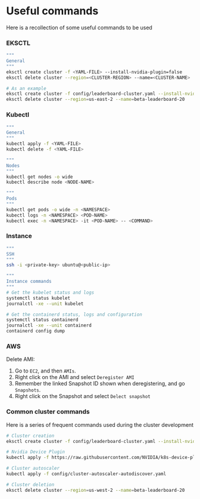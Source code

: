 # Useful commands

Here is a recollection of some useful commands to be used

### EKSCTL

```bash
"""
General
"""
eksctl create cluster -f <YAML-FILE> --install-nvidia-plugin=false
eksctl delete cluster --region=<CLUSTER-REGION> --name=<CLUSTER-NAME>

# As an example
eksctl create cluster -f config/leaderboard-cluster.yaml --install-nvidia-plugin=false
eksctl delete cluster --region=us-east-2 --name=beta-leaderboard-20
```

### Kubectl

```bash
"""
General
"""
kubectl apply -f <YAML-FILE>
kubectl delete -f <YAML-FILE>

"""
Nodes
"""
kubectl get nodes -o wide
kubectl describe node <NODE-NAME>

"""
Pods
"""
kubectl get pods -o wide -n <NAMESPACE>
kubectl logs -n <NAMESPACE> <POD-NAME>
kubectl exec -n <NAMESPACE> -it <POD-NAME> -- <COMMAND>
```

### Instance

```bash
"""
SSH
"""
ssh -i <private-key> ubuntu@<public-ip>

"""
Instance commands
"""
# Get the kubelet status and logs
systemctl status kubelet
journalctl -xe --unit kubelet

# Get the containerd status, logs and configuration
systemctl status containerd
journalctl -xe --unit containerd
containerd config dump
```

### AWS

Delete AMI:
1. Go to `EC2`, and then `AMIs`.
1. Right click on the AMI and select `Deregister AMI`
1. Remember the linked Snapshot ID shown when deregistering, and go `Snapshots`.
1. Right click on the Snapshot and select `Delect snapshot`


### Common cluster commands

Here is a series of frequent commands used during the cluster development

```bash
# Cluster creation
eksctl create cluster -f config/leaderboard-cluster.yaml --install-nvidia-plugin=false

# Nvidia Device Plugin
kubectl apply -f https://raw.githubusercontent.com/NVIDIA/k8s-device-plugin/v0.13.0/nvidia-device-plugin.yml

# Cluster autoscaler
kubectl apply -f config/cluster-autoscaler-autodiscover.yaml

# Cluster deletion
eksctl delete cluster --region=us-west-2 --name=beta-leaderboard-20
```